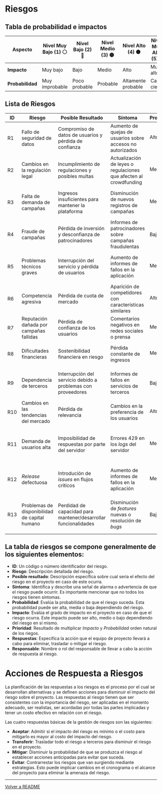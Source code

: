 # Riesgos

## Tabla de probabilidad e impactos
| Aspecto         | Nivel Muy Bajo (1) ⚪ | Nivel Bajo (2) 🔵 | Nivel Medio (3) 🟡 | Nivel Alto (4) 🟠 | Nivel Muy Alto (5) 🔴 |
|-----------------|----------------------|-------------------|--------------------|-------------------|----------------------|
| **Impacto**     | Muy bajo             | Bajo              | Medio              | Alto              | Muy alto             |
| **Probabilidad**| Muy improbable       | Poco probable     | Probable           | Altamente probable | Casi cierto           |
## Lista de Riesgos
| ID | Riesgo | Posible Resultado | Síntoma | Probabilidad | Impacto | Prioridad | Respuesta | Responsable |
|----|--------|-------------------|---------|--------------|---------|-----------|-----------|-------------|
| R1 | Fallo de seguridad de datos | Compromiso de datos de usuarios y pérdida de confianza | Aumento de quejas de usuarios sobre accesos no autorizados | Alto 🟠| Muy alto 🔴| 20 | [Mejorar medidas de seguridad y cifrado de datos](./mitigacion&#32;de&#32;riegos/R1-mitigacion.md) | Área de Seguridad |
| R2 | Cambios en la regulación legal | Incumplimiento de regulaciones y posibles multas | Actualización de leyes o regulaciones que afecten al crowdfunding | Medio 🟡 | Alto 🟠 | 12 | [Monitorear cambios legales y ajustar políticas](./mitigacion&#32;de&#32;riegos/R2-mitigacion.md) | Área Legal |
| R3 | Falta de demanda de campañas | Ingresos insuficientes para mantener la plataforma | Disminución de nuevos registros de campañas | Medio 🟡 |Medio 🟡 | 9 | Realizar campañas de marketing para atraer a creadores | Área de Marketing |
| R4 | Fraude de campañas | Pérdida de inversión y desconfianza de patrocinadores | Informes de patrocinadores sobre campañas fraudulentas | Bajo🔵 | Alto 🟠| 8  | Implementar un proceso de verificación de campañas | Área de Confianza |
| R5 | Problemas técnicos graves | Interrupción del servicio y pérdida de usuarios | Aumento de informes de fallos en la aplicación | Medio 🟡| Alto 🟠| 12 | Establecer un equipo de respuesta a incidentes técnicos | Área de Tecnología |
| R6 | Competencia agresiva | Pérdida de cuota de mercado | Aparición de competidores con características similares | Alto 🟠 | Medio 🟡 | 12| Continuar innovando y mejorando la experiencia del usuario | Área de Desarrollo |
| R7 | Reputación dañada por campañas fallidas | Pérdida de confianza de los usuarios | Comentarios negativos en redes sociales o prensa | Medio 🟡| Medio 🟡 | 9 | Proporcionar soporte y asesoramiento a creadores | Área de Atención al Cliente |
| R8 | Dificultades financieras | Sostenibilidad financiera en riesgo | Pérdida constante de ingresos | Medio 🟡| Alto 🟠| 12 | Revisar el modelo de negocio y buscar inversionistas | Área de Finanzas |
| R9 | Dependencia de terceros | Interrupción del servicio debido a problemas con proveedores | Informes de fallos en servicios de terceros | Bajo 🔵 | Medio 🟡 | 6 | Identificar proveedores alternativos y plan de contingencia | Área de Operaciones |
| R10 | Cambios en las tendencias del mercado | Pérdida de relevancia | Cambios en la preferencia de los usuarios | Alto 🟠 | Medio 🟡 | 12 | Mantenerse al tanto de las tendencias y adaptarse | Área de Estrategia |
| R11 | Demanda de usuarios alta | Imposibilidad de respuestas por parte del servidor  | Errores 429 en los _logs_ del servidor | Medio 🟡 | Muy alto 🔴 | 15 | [Asignar más recursos al servidor/Levantar mas instancias para satisfacer la demanda](./mitigacion&#32;de&#32;riegos/R11-mitigacion.md) | Área de Tecnología | 
| R12 | _Release_ defectuosa | Introdución de _issues_ en flujos criticos | Aumento de informes de fallos en la aplicación | Medio 🟡 | Medio 🟡 | 9 | Validar la integridad de las _releases_ con validaciones mediante CI/CD | Área de Tecnología | 
| R13 | Problemas de disponibilidad de capital humano | Perdidad de capacidad para mantener/desarrollar funcionalidades | Disminución de _features_ nuevas o resolución de _bugs_ | Bajo 🔵 | Medio 🔴 | 10 | Monitoriar el estado del capital humano y evitar la cultura del "hereo" en los equipos | Área de RRHH | 



## La tabla de riesgos se compone generalmente de los siguientes elementos:
- **ID**: Un código o número identificador del riesgo.
- **Riesgo**: Descripción detallada del riesgo.
- **Posible resultado**: Descripción específica sobre cual sería el efecto del riesgo en el proyecto en caso de este ocurra.
- **Síntoma**: Identifica y describe una señal de alarma o advertencia de que el riesgo puede ocurrir. Es importante mencionar que no todos los riesgos tienen síntomas.
- **Probabilidad**: Evalúa la probabilidad de que el riesgo suceda. Esta probabilidad puede ser alta, media o baja dependiendo del riesgo.
- **Impacto**: Evalúa el grado de impacto en el proyecto en caso de que el riesgo ocurra. Este impacto puede ser alto, medio o bajo dependiendo del riesgo en sí mismo.
- **Prioridad**: Resultado de multiplicar _Impacto_ y _Probabilidad_ orden natural de los riegos.
- **Respuestas**: Especifica la acción que el equipo de proyecto llevará a cabo para eliminar, trasladar o mitigar el riesgo.
- **Responsable**: Nombre o rol del responsable de llevar a cabo la acción de respuesta al riesgo.

# Acciones de Respuesta a Riesgos

La planificación de las respuestas a los riesgos es el proceso por el cual se desarrollan alternativas y se definen acciones para disminuir el impacto del riesgo sobre el proyecto. Las respuestas al riesgo tienen que ser consistentes con la importancia del riesgo, ser aplicadas en el momento adecuado, ser realistas, ser acordadas por todas las partes implicadas y tener un costo efectivo en relación con el riesgo.

Las cuatro respuestas básicas de la gestión de riesgos son las siguientes:

- **Aceptar**: Admitir si el impacto del riesgo es mínimo o el costo para mitigarlo es mayor al costo del impacto del riesgo.
- **Transferir**: Trasladar todo el riesgo a terceros para disminuir el riesgo en el proyecto.
- **Mitigar**: Disminuir la probabilidad de que se produzca el riesgo al establecer acciones anticipadas para evitar que suceda.
- **Evitar**: Contrarrestar los riesgos que van surgiendo mediante estrategias. Esto puede implicar cambios en el cronograma o el alcance del proyecto para eliminar la amenaza del riesgo.
<hr>

[Volver a README](../README.md)
